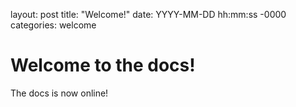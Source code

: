 layout: post
title: "Welcome!"
date: YYYY-MM-DD hh:mm:ss -0000
categories: welcome


# Welcome to the docs!
The docs is now online!
